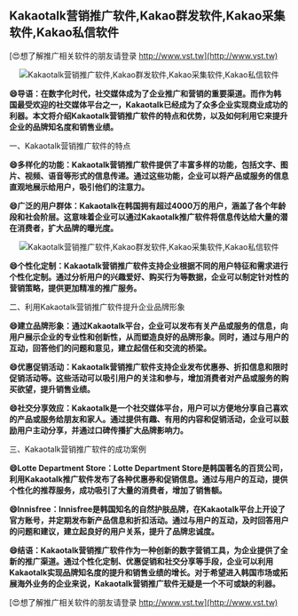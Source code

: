 ## **Kakaotalk营销推广软件,Kakao群发软件,Kakao采集软件,Kakao私信软件**

[😍想了解推广相关软件的朋友请登录 http://www.vst.tw](http://www.vst.tw)

 <center><img src="https://vst.tw/MP4/tuiguang/png/8.png" alt="Kakaotalk营销推广软件,Kakao群发软件,Kakao采集软件,Kakao私信软件"></center>

**😄导语：在数字化时代，社交媒体成为了企业推广和营销的重要渠道。而作为韩国最受欢迎的社交媒体平台之一，Kakaotalk已经成为了众多企业实现商业成功的利器。本文将介绍Kakaotalk营销推广软件的特点和优势，以及如何利用它来提升企业的品牌知名度和销售业绩。**

一、Kakaotalk营销推广软件的特点

**😄多样化的功能：Kakaotalk营销推广软件提供了丰富多样的功能，包括文字、图片、视频、语音等形式的信息传递。通过这些功能，企业可以将产品或服务的信息直观地展示给用户，吸引他们的注意力。**

**😄广泛的用户群体：Kakaotalk在韩国拥有超过4000万的用户，涵盖了各个年龄段和社会阶层。这意味着企业可以通过Kakaotalk推广软件将信息传达给大量的潜在消费者，扩大品牌的曝光度。**

 <center><img src="https://vst.tw/MP4/tuiguang/png/0.png" alt="Kakaotalk营销推广软件,Kakao群发软件,Kakao采集软件,Kakao私信软件"></center>

**😄个性化定制：Kakaotalk营销推广软件支持企业根据不同的用户特征和需求进行个性化定制。通过分析用户的兴趣爱好、购买行为等数据，企业可以制定针对性的营销策略，提供更加精准的推广服务。**

二、利用Kakaotalk营销推广软件提升企业品牌形象

**😄建立品牌形象：通过Kakaotalk平台，企业可以发布有关产品或服务的信息，向用户展示企业的专业性和创新性，从而塑造良好的品牌形象。同时，通过与用户的互动，回答他们的问题和意见，建立起信任和交流的桥梁。**

**😄优惠促销活动：Kakaotalk营销推广软件支持企业发布优惠券、折扣信息和限时促销活动等。这些活动可以吸引用户的关注和参与，增加消费者对产品或服务的购买欲望，提升销售业绩。**

**😄社交分享效应：Kakaotalk是一个社交媒体平台，用户可以方便地分享自己喜欢的产品或服务给朋友和家人。通过提供有趣、有用的内容和促销活动，企业可以鼓励用户主动分享，并通过口碑传播扩大品牌影响力。**

三、Kakaotalk营销推广软件的成功案例

**😄Lotte Department Store：Lotte Department Store是韩国著名的百货公司，利用Kakaotalk推广软件发布了各种优惠券和促销信息。通过与用户的互动，提供个性化的推荐服务，成功吸引了大量的消费者，增加了销售额。**

**😄Innisfree：Innisfree是韩国知名的自然护肤品牌，在Kakaotalk平台上开设了官方账号，并定期发布新产品信息和折扣活动。通过与用户的互动，及时回答用户的问题和建议，建立起良好的用户关系，提升了品牌忠诚度。**

**😄结语：Kakaotalk营销推广软件作为一种创新的数字营销工具，为企业提供了全新的推广渠道。通过个性化定制、优惠促销和社交分享等手段，企业可以利用Kakaotalk实现品牌知名度的提升和销售业绩的增长。对于希望进入韩国市场或拓展海外业务的企业来说，Kakaotalk营销推广软件无疑是一个不可或缺的利器。**

[😍想了解推广相关软件的朋友请登录 http://www.vst.tw](http://www.vst.tw)



